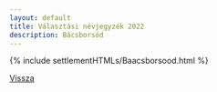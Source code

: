 ```yaml
---
layout: default
title: Választási névjegyzék 2022
description: Bácsborsód
---
```


{% include settlementHTMLs/Baacsborsood.html %}

[Vissza](./)
